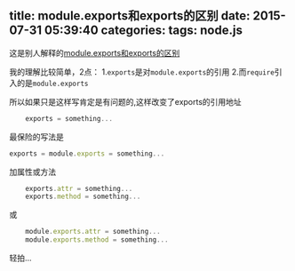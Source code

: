 title: module.exports和exports的区别
date: 2015-07-31 05:39:40
categories:
tags: node.js
---

这是别人解释的[module.exports和exports的区别](http://zihua.li/2012/03/use-module-exports-or-exports-in-node)

我的理解比较简单，2点：
1.`exports`是对`module.exports`的引用
2.而`require`引入的是`module.exports`

所以如果只是这样写肯定是有问题的,这样改变了exports的引用地址
```javascript
    exports = something...
```
最保险的写法是
```javascript
exports = module.exports = something...
```

加属性或方法
```javascript
    exports.attr = something...
    exports.method = something...
```
或
```javascript
    module.exports.attr = something...
    module.exports.method = something...
```

轻拍...